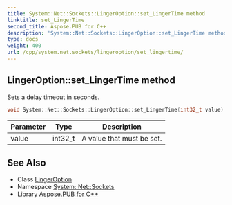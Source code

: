 ```yaml
---
title: System::Net::Sockets::LingerOption::set_LingerTime method
linktitle: set_LingerTime
second_title: Aspose.PUB for C++
description: 'System::Net::Sockets::LingerOption::set_LingerTime method. Sets a delay timeout in seconds in C++.'
type: docs
weight: 400
url: /cpp/system.net.sockets/lingeroption/set_lingertime/
---
```

## LingerOption::set_LingerTime method


Sets a delay timeout in seconds.

```cpp
void System::Net::Sockets::LingerOption::set_LingerTime(int32_t value)
```


| Parameter | Type | Description |
| --- | --- | --- |
| value | int32_t | A value that must be set. |

## See Also

* Class [LingerOption](../)
* Namespace [System::Net::Sockets](../../)
* Library [Aspose.PUB for C++](../../../)
